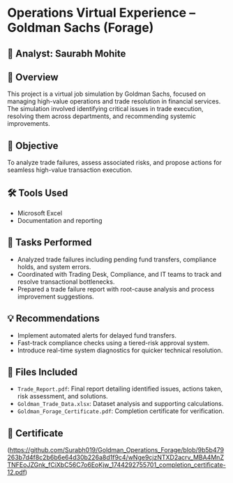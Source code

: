 # Operations Virtual Experience – Goldman Sachs (Forage)

## 👤 Analyst: Saurabh Mohite

## 📌 Overview
This project is a virtual job simulation by Goldman Sachs, focused on managing high-value operations and trade resolution in financial services. The simulation involved identifying critical issues in trade execution, resolving them across departments, and recommending systemic improvements.

## 🎯 Objective
To analyze trade failures, assess associated risks, and propose actions for seamless high-value transaction execution.

## 🛠️ Tools Used
- Microsoft Excel
- Documentation and reporting

## 📄 Tasks Performed
- Analyzed trade failures including pending fund transfers, compliance holds, and system errors.
- Coordinated with Trading Desk, Compliance, and IT teams to track and resolve transactional bottlenecks.
- Prepared a trade failure report with root-cause analysis and process improvement suggestions.

## 💡 Recommendations
- Implement automated alerts for delayed fund transfers.
- Fast-track compliance checks using a tiered-risk approval system.
- Introduce real-time system diagnostics for quicker technical resolution.

## 📁 Files Included
- `Trade_Report.pdf`: Final report detailing identified issues, actions taken, risk assessment, and solutions.
- `Goldman_Trade_Data.xlsx`: Dataset analysis and supporting calculations.
- `Goldman_Forage_Certificate.pdf`: Completion certificate for verification.

## 📝 Certificate
(https://github.com/Surabh019/Goldman_Operations_Forage/blob/9b5b479263b7d4f8c2b6b6e64d30b226a8d1f9c4/wNge9cjzNTXD2acrv_MBA4MnZTNFEoJZGnk_fCiXbC56C7o6EoKjw_1744292755701_completion_certificate-12.pdf)

